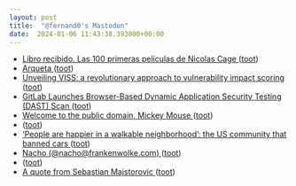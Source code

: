 ```yaml
---
layout: post
title:  "@fernand0's Mastodon"
date:  2024-01-06 11:43:38.393000+00:00
---
```

*  [Libro recibido. Las 100 primeras películas de Nicolas Cage ](https://fotografiasenmovimiento.wordpress.com/2024/01/06/libro-recibido-las-100-primeras-peliculas-de-nicolas-cage) ([toot](https://mastodon.social/@fernand0/111708826395794084))
*  [Arqueta ](https://www.flickr.com/photos/fernand0/53419974408) ([toot](https://mastodon.social/@fernand0/111708821372430051))
*  [Unveiling VISS: a revolutionary approach to vulnerability impact scoring ](https://www.zoom.com/en/blog/viss-approach-to-vulnerability-impact-scoring) ([toot](https://mastodon.social/@fernand0/111708675986817997))
*  [GitLab Launches Browser-Based Dynamic Application Security Testing (DAST) Scan ](https://www.infoq.com/news/2023/12/gitlab-browser-based-dast) ([toot](https://mastodon.social/@fernand0/111708514738207073))
*  [Welcome to the public domain, Mickey Mouse ](https://www.theverge.com/24006670/mickey-mouse-steamboat-willie-enters-copyright-public-domain-202) ([toot](https://mastodon.social/@fernand0/111708373261311067))
*  [ ](https://mastodon.social/@eledhwen) ([toot](https://mastodon.social/@fernand0/111707687194838265))
*  [‘People are happier in a walkable neighborhood’: the US community that banned cars ](https://www.theguardian.com/cities/2023/oct/11/culdesac-car-free-neighborhood-tempe-arizon) ([toot](https://mastodon.social/@fernand0/111706670162790713))
*  [Nacho (@nacho@frankenwolke.com) ](https://frankenwolke.com/@nacho/11170534195343358) ([toot](https://mastodon.social/@fernand0/111705384847892962))
*  [ ](https://mastodon.social/users/fernand0/statuses/111704993445541884/activity) ([toot](https://mastodon.social/users/fernand0/statuses/111704993445541884/activity))
*  [A quote from Sebastian Majstorovic ](https://simonwillison.net/2023/Dec/8/sebastian-majstorovic) ([toot](https://mastodon.social/@fernand0/111704827747114334))
